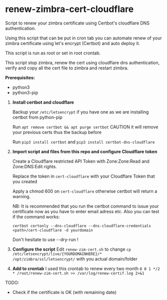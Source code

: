 # renew-zimbra-cert-cloudflare
Script to renew your zimbra certificate using Certbot's cloudflare DNS authentication.


Using this script that can be put in cron tab you can automate renew of your zimbra certificate using let's encrypt (Certbot) and auto deploy it.


This script is run as root or set in root crontab.

This script stop zimbra, renew the cert using cloudflare dns authentication, verify and copy all the cert file to zimbra and restart zimbra.

**Prerequisites:**

- python3
- python3-pip

1. **Install certbot and cloudflare**

   Backup your `/etc/letsencrypt` if you have one as we are installing certbot from python-pip
   
   Run `apt remove certbot && apt purge certbot` CAUTION it will remove your previous certs thus the backup before
   
    Run `pip3 install certbot` and `pip3 install certbot-dns-cloudflare`

2. **Import script and files from this repo and configure Cloudflare token**
  
   Create a Cloudflare restricted API Token with Zone:Zone:Read and Zone:DNS:Edit rights.
  
   Replace the token in `cert-cloudflare` with your Cloudflare Token that you created
  
   Apply a chmod 600 on `cert-cloudflare` otherwise certbot will return a warning.

   NB: It is recommended that you run the certbot command to issue your certificate now as you have to enter email adress etc. Also you can test if the command works: 

   `certbot certonly --dns-cloudflare --dns-cloudflare-credentials <path>/cert-cloudflare -d yourdomain`

   Don't hesitate to use --dry-run !

3. **Configure the script**
Edit `renew-zim-cert.sh` to change `cp /etc/letsencrypt/live/{YOURDOMAINHERE}/* /opt/zimbra/ssl/letsencrypt/` with you actual domain/folder

4. **Add to crontab**
I used this crontab to renew every two month
`0 0 1 */2 * /root/renew-zim-cert.sh >> /var/log/renew-certif.log 2>&1`


TODO:

- Check if the certificate is OK (with remaining date)
